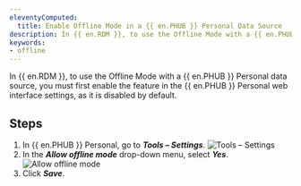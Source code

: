 ```yaml
---
eleventyComputed:
  title: Enable Offline Mode in a {{ en.PHUB }} Personal Data Source
description: In {{ en.RDM }}, to use the Offline Mode with a {{ en.PHUB }} Personal data source, you must first enable the feature in the {{ en.PHUB }} Personal web interface settings, as it is disabled by default.
keywords:
- offline
---
```

In {{ en.RDM }}, to use the Offline Mode with a {{ en.PHUB }} Personal data source, you must first enable the feature in the {{ en.PHUB }} Personal web interface settings, as it is disabled by default.

## Steps

1. In {{ en.PHUB }} Personal, go to ***Tools – Settings***.
![Tools – Settings](/img/en/kb/KB2147.png)
1. In the ***Allow offline mode*** drop-down menu, select ***Yes***.
![Allow offline mode](/img/en/kb/KB2148.png)
1. Click ***Save***.
